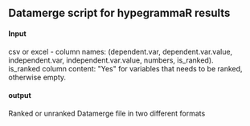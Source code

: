 ## Datamerge script for hypegrammaR results

#### Input  
csv or excel - column names: (dependent.var,	dependent.var.value,	independent.var, independent.var.value,	numbers,	is_ranked).  
is_ranked column content: "Yes" for variables that needs to be ranked, otherwise empty.

#### output  
Ranked or unranked Datamerge file in two different formats
